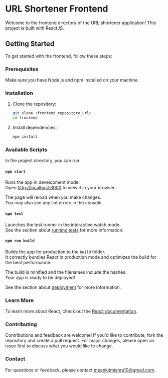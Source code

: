 
# URL Shortener Frontend

Welcome to the frontend directory of the URL shortener application! This project is built with ReactJS.

## Getting Started

To get started with the frontend, follow these steps:

### Prerequisites

Make sure you have Node.js and npm installed on your machine.

### Installation

1. Clone the repository:
   ```bash
   git clone <frontend_repository_url>
   cd frontend
   ```

2. Install dependencies:
   ```bash
   npm install
   ```

### Available Scripts

In the project directory, you can run:

#### `npm start`

Runs the app in development mode.\
Open [http://localhost:3000](http://localhost:3000) to view it in your browser.

The page will reload when you make changes.\
You may also see any lint errors in the console.

#### `npm test`

Launches the test runner in the interactive watch mode.\
See the section about [running tests](https://facebook.github.io/create-react-app/docs/running-tests) for more information.

#### `npm run build`

Builds the app for production to the `build` folder.\
It correctly bundles React in production mode and optimizes the build for the best performance.

The build is minified and the filenames include the hashes.\
Your app is ready to be deployed!

See the section about [deployment](https://facebook.github.io/create-react-app/docs/deployment) for more information.



### Learn More

To learn more about React, check out the [React documentation](https://reactjs.org/).

### Contributing

Contributions and feedback are welcome! If you'd like to contribute, fork the repository and create a pull request. For major changes, please open an issue first to discuss what you would like to change.


### Contact

For questions or feedback, please contact meankitmishra10@gmail.com.
